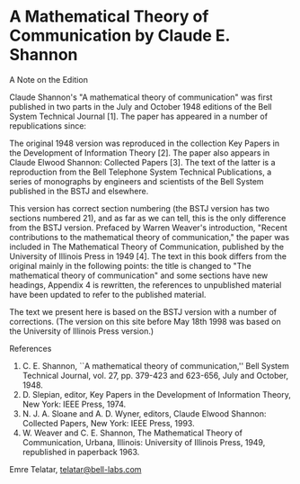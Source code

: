 # A Mathematical Theory of Communication by Claude E. Shannon

A Note on the Edition

Claude Shannon's "A mathematical theory of communication" was first published in two parts in the
July and October 1948 editions of the Bell System Technical Journal [1].
The paper has appeared in a number of republications since:

The original 1948 version was reproduced in the collection Key Papers in the Development of Information Theory [2].
The paper also appears in Claude Elwood Shannon: Collected Papers [3]. The text of the latter is a reproduction from
the Bell Telephone System Technical Publications, a series of monographs by engineers and scientists of the Bell
System published in the BSTJ and elsewhere.

This version has correct section numbering (the BSTJ version has two sections numbered 21), and as far as we can tell, this is the only difference from the BSTJ version.
Prefaced by Warren Weaver's introduction, "Recent contributions to the mathematical theory of communication," the
paper was included in The Mathematical Theory of Communication, published by the University of Illinois Press in
1949 [4]. The text in this book differs from the original mainly in the following points:
the title is changed to "The mathematical theory of communication" and some sections have new headings,
Appendix 4 is rewritten, the references to unpublished material have been updated to refer to the published material.

The text we present here is based on the BSTJ version with a number of corrections. (The version on this site
before May 18th 1998 was based on the University of Illinois Press version.)

References
1. C. E. Shannon, ``A mathematical theory of communication,'' Bell System Technical Journal, vol. 27, pp. 379-423 and 623-656, July and October, 1948.
2. D. Slepian, editor, Key Papers in the Development of Information Theory, New York: IEEE Press, 1974.
3. N. J. A. Sloane and A. D. Wyner, editors, Claude Elwood Shannon: Collected Papers, New York: IEEE Press, 1993.
4. W. Weaver and C. E. Shannon, The Mathematical Theory of Communication, Urbana, Illinois: University of Illinois Press, 1949, republished in paperback 1963.

Emre Telatar, telatar@bell-labs.com
